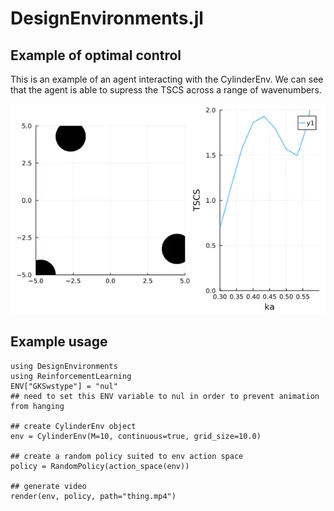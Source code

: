 # DesignEnvironments.jl

## Example of optimal control

<p>This is an example of an agent interacting with the CylinderEnv. We can see that the agent is able to supress the TSCS across a range of wavenumbers.</p>

<p align="center">
<img src="https://github.com/AmirkulovaLab/DesignEnvironments.jl/blob/main/images/anim.gif" width="600">
</p>

## Example usage

```
using DesignEnvironments
using ReinforcementLearning
ENV["GKSwstype"] = "nul"
## need to set this ENV variable to nul in order to prevent animation from hanging

## create CylinderEnv object
env = CylinderEnv(M=10, continuous=true, grid_size=10.0)

## create a random policy suited to env action space
policy = RandomPolicy(action_space(env))

## generate video
render(env, policy, path="thing.mp4")
```

